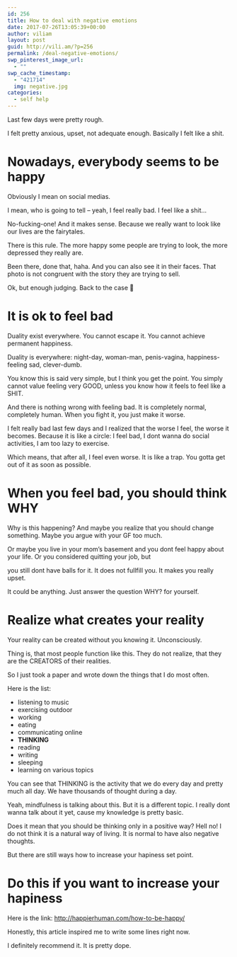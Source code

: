 ```yaml
---
id: 256
title: How to deal with negative emotions
date: 2017-07-26T13:05:39+00:00
author: viliam
layout: post
guid: http://vili.am/?p=256
permalink: /deal-negative-emotions/
swp_pinterest_image_url:
  - ""
swp_cache_timestamp:
  - "421714"
  img: negative.jpg
categories:
  - self help
---
```

Last few days were pretty rough.

I felt pretty anxious, upset, not adequate enough. Basically I felt like a shit.

# Nowadays, everybody seems to be happy

Obviously I mean on social medias.

I mean, who is going to tell &#8211; yeah, I feel really bad. I feel like a shit&#8230;

No-fucking-one! And it makes sense. Because we really want to look like our lives are the fairytales.

There is this rule. The more happy some people are trying to look, the more depressed they really are.

Been there, done that, haha. And you can also see it in their faces. That photo is not congruent with the story they are trying to sell.

Ok, but enough judging. Back to the case 🙂

# It is ok to feel bad

Duality exist everywhere. You cannot escape it. You cannot achieve permanent happiness.

Duality is everywhere: night-day, woman-man, penis-vagina, happiness-feeling sad, clever-dumb.

You know this is said very simple, but I think you get the point. You simply cannot value feeling very GOOD, unless you know how it feels to feel like a SHIT.

And there is nothing wrong with feeling bad. It is completely normal, completely human. When you fight it, you just make it worse.

I felt really bad last few days and I realized that the worse I feel, the worse it becomes. Because it is like a circle: I feel bad, I dont wanna do social activities, I am too lazy to exercise.

Which means, that after all, I feel even worse. It is like a trap. You gotta get out of it as soon as possible.

# When you feel bad, you should think WHY

Why is this happening? And maybe you realize that you should change something. Maybe you argue with your GF too much.

Or maybe you live in your mom&#8217;s basement and you dont feel happy about your life. Or you considered quitting your job, but

you still dont have balls for it. It does not fullfill you. It makes you really upset.

It could be anything. Just answer the question WHY? for yourself.

# Realize what creates your reality

Your reality can be created without you knowing it. Unconsciously.

Thing is, that most people function like this. They do not realize, that they are the CREATORS of their realities.

So I just took a paper and wrote down the things that I do most often.

Here is the list:

  * listening to music
  * exercising outdoor
  * working
  * eating
  * communicating online
  * **THINKING**
  * reading
  * writing
  * sleeping
  * learning on various topics

You can see that THINKING is the activity that we do every day and pretty much all day. We have thousands of thought during a day.

Yeah, mindfulness is talking about this. But it is a different topic. I really dont wanna talk about it yet, cause my knowledge is pretty basic.

Does it mean that you should be thinking only in a positive way? Hell no! I do not think it is a natural way of living. It is normal to have also negative thoughts.

But there are still ways how to increase your hapiness set point.

# Do this if you want to increase your hapiness

Here is the link: <http://happierhuman.com/how-to-be-happy/>

Honestly, this article inspired me to write some lines right now.

I definitely recommend it. It is pretty dope.
